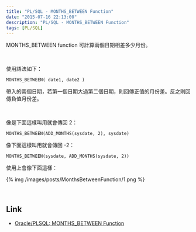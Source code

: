 ```yaml
---
title: "PL/SQL - MONTHS_BETWEEN Function"
date: "2015-07-16 22:13:00"
description: "PL/SQL - MONTHS_BETWEEN Function"
tags: [PL/SQL]
---
```



MONTHS_BETWEEN function 可計算兩個日期相差多少月份。  

<!-- More -->

<br/>


使用語法如下：  

    MONTHS_BETWEEN( date1, date2 )


帶入的兩個日期，若第一個日期大過第二個日期，則回傳正值的月份差。反之則回傳負值月份差。  

<br/>

像是下面這樣叫用就會傳回 2：  

    MONTHS_BETWEEN(ADD_MONTHS(sysdate, 2), sysdate)


像下面這樣叫用就會傳回 -2：  

    MONTHS_BETWEEN(sysdate, ADD_MONTHS(sysdate, 2))


使用上會像下面這樣：  

{% img /images/posts/MonthsBetweenFunction/1.png %}

<br/>

Link
----
* [Oracle/PLSQL: MONTHS_BETWEEN Function](http://www.techonthenet.com/oracle/functions/months_between.php)
